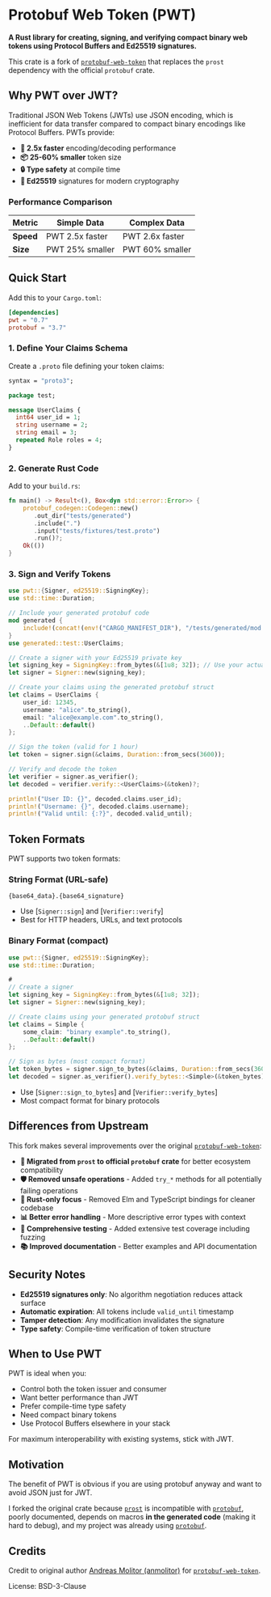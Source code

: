 # Protobuf Web Token (PWT)

**A Rust library for creating, signing, and verifying compact binary web tokens using Protocol Buffers and Ed25519 signatures.**

This crate is a fork of [`protobuf-web-token`](https://crates.io/crates/protobuf-web-token) that replaces the `prost` dependency with the official `protobuf` crate.

## Why PWT over JWT?

Traditional JSON Web Tokens (JWTs) use JSON encoding, which is inefficient for data transfer compared to compact binary encodings like Protocol Buffers. PWTs provide:

- **🚀 2.5x faster** encoding/decoding performance
- **📦 25-60% smaller** token size
- **🔒 Type safety** at compile time
- **🎯 Ed25519** signatures for modern cryptography

### Performance Comparison

| Metric | Simple Data | Complex Data |
|--------|-------------|--------------|
| **Speed** | PWT 2.5x faster | PWT 2.6x faster |
| **Size** | PWT 25% smaller | PWT 60% smaller |

## Quick Start

Add this to your `Cargo.toml`:

```toml
[dependencies]
pwt = "0.7"
protobuf = "3.7"
```

### 1. Define Your Claims Schema

Create a `.proto` file defining your token claims:

```protobuf
syntax = "proto3";

package test;

message UserClaims {
  int64 user_id = 1;
  string username = 2;
  string email = 3;
  repeated Role roles = 4;
}
```

### 2. Generate Rust Code

Add to your `build.rs`:

```rust
fn main() -> Result<(), Box<dyn std::error::Error>> {
    protobuf_codegen::Codegen::new()
       .out_dir("tests/generated")
       .include(".")
       .input("tests/fixtures/test.proto")
       .run()?;
    Ok(())
}
```

### 3. Sign and Verify Tokens

```rust
use pwt::{Signer, ed25519::SigningKey};
use std::time::Duration;

// Include your generated protobuf code
mod generated {
    include!(concat!(env!("CARGO_MANIFEST_DIR"), "/tests/generated/mod.rs"));
}
use generated::test::UserClaims;

// Create a signer with your Ed25519 private key
let signing_key = SigningKey::from_bytes(&[1u8; 32]); // Use your actual key
let signer = Signer::new(signing_key);

// Create your claims using the generated protobuf struct
let claims = UserClaims {
    user_id: 12345,
    username: "alice".to_string(),
    email: "alice@example.com".to_string(),
    ..Default::default()
};

// Sign the token (valid for 1 hour)
let token = signer.sign(&claims, Duration::from_secs(3600));

// Verify and decode the token
let verifier = signer.as_verifier();
let decoded = verifier.verify::<UserClaims>(&token)?;

println!("User ID: {}", decoded.claims.user_id);
println!("Username: {}", decoded.claims.username);
println!("Valid until: {:?}", decoded.valid_until);
```

## Token Formats

PWT supports two token formats:

### String Format (URL-safe)
```
{base64_data}.{base64_signature}
```
- Use [`Signer::sign`] and [`Verifier::verify`]
- Best for HTTP headers, URLs, and text protocols

### Binary Format (compact)
```rust
use pwt::{Signer, ed25519::SigningKey};
use std::time::Duration;

#
// Create a signer
let signing_key = SigningKey::from_bytes(&[1u8; 32]);
let signer = Signer::new(signing_key);

// Create claims using your generated protobuf struct
let claims = Simple {
    some_claim: "binary example".to_string(),
    ..Default::default()
};

// Sign as bytes (most compact format)
let token_bytes = signer.sign_to_bytes(&claims, Duration::from_secs(3600));
let decoded = signer.as_verifier().verify_bytes::<Simple>(&token_bytes)?;
```
- Use [`Signer::sign_to_bytes`] and [`Verifier::verify_bytes`]
- Most compact format for binary protocols

## Differences from Upstream

This fork makes several improvements over the original [`protobuf-web-token`](https://crates.io/crates/protobuf-web-token):

- **🔄 Migrated from `prost` to official `protobuf` crate** for better ecosystem compatibility
- **🛡️ Removed unsafe operations** - Added `try_*` methods for all potentially failing operations
- **🧹 Rust-only focus** - Removed Elm and TypeScript bindings for cleaner codebase
- **📊 Better error handling** - More descriptive error types with context
- **🧪 Comprehensive testing** - Added extensive test coverage including fuzzing
- **📚 Improved documentation** - Better examples and API documentation

## Security Notes

- **Ed25519 signatures only**: No algorithm negotiation reduces attack surface
- **Automatic expiration**: All tokens include `valid_until` timestamp
- **Tamper detection**: Any modification invalidates the signature
- **Type safety**: Compile-time verification of token structure

## When to Use PWT

PWT is ideal when you:
- Control both the token issuer and consumer
- Want better performance than JWT
- Prefer compile-time type safety
- Need compact binary tokens
- Use Protocol Buffers elsewhere in your stack

For maximum interoperability with existing systems, stick with JWT.

## Motivation

The benefit of PWT is obvious if you are using protobuf anyway and want to avoid JSON just for JWT.

I forked the original crate because [`prost`](https://crates.io/crates/prost) is incompatible with [`protobuf`](https://crates.io/crates/protobuf),
poorly documented, depends on macros **in the generated code** (making it hard to debug), and my project was already using [`protobuf`](https://crates.io/crates/protobuf).

## Credits

Credit to original author [Andreas Molitor (anmolitor)](https://crates.io/users/anmolitor) for [`protobuf-web-token`](https://crates.io/crates/protobuf-web-token).

License: 	BSD-3-Clause
